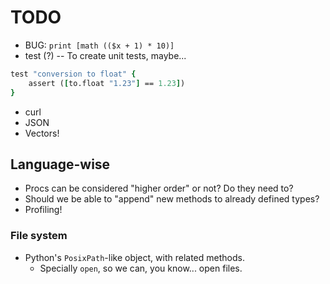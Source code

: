 # TODO

* BUG: `print [math (($x + 1) * 10)]`
* test (?) -- To create unit tests, maybe...

```tcl
test "conversion to float" {
    assert ([to.float "1.23"] == 1.23])
}
```

* curl
* JSON
* Vectors!

## Language-wise

* Procs can be considered "higher order" or not? Do they need to?
* Should we be able to "append" new methods to already defined types?
* Profiling!

### File system

* Python's `PosixPath`-like object, with related methods.
    * Specially  `open`, so we can, you know... open files.
